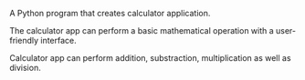 
A Python program that creates calculator application.

The calculator app can perform a basic mathematical operation with a user-friendly interface.

Calculator app can perform addition, substraction, multiplication as well as division.
